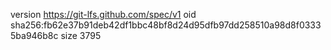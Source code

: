 version https://git-lfs.github.com/spec/v1
oid sha256:fb62e37b91deb42df1bbc48bf8d24d95dfb97dd258510a98d8f03335ba946b8c
size 3795
